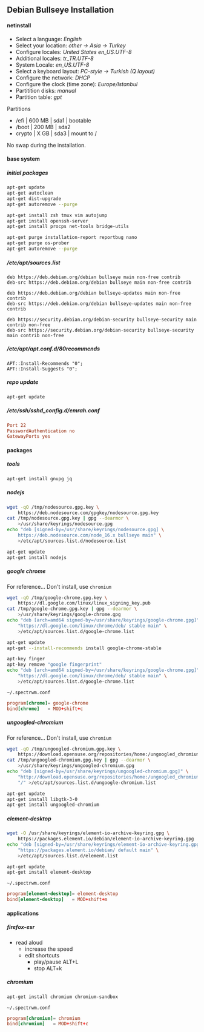 ## Debian Bullseye Installation

#### netinstall

- Select a language: _English_
- Select your location: _other -> Asia -> Turkey_
- Configure locales: _United States en_US.UTF-8_
- Additional locales: _tr_TR.UTF-8_
- System Locale: _en_US.UTF-8_
- Select a keyboard layout: _PC-style -> Turkish (Q layout)_
- Configure the network: _DHCP_
- Configure the clock (time zone): _Europe/Istanbul_
- Partitition disks: _manual_
- Partition table: _gpt_

Partitions

- /efi | 600 MB | sda1 | bootable
- /boot | 200 MB | sda2
- crypto | X GB | sda3 | mount to /

No swap during the installation.

#### base system

##### initial packages

```bash
apt-get update
apt-get autoclean
apt-get dist-upgrade
apt-get autoremove --purge

apt-get install zsh tmux vim autojump
apt-get install openssh-server
apt-get install procps net-tools bridge-utils

apt-get purge installation-report reportbug nano
apt-get purge os-prober
apt-get autoremove --purge
```

##### /etc/apt/sources.list

```
deb https://deb.debian.org/debian bullseye main non-free contrib
deb-src https://deb.debian.org/debian bullseye main non-free contrib

deb https://deb.debian.org/debian bullseye-updates main non-free contrib
deb-src https://deb.debian.org/debian bullseye-updates main non-free contrib

deb https://security.debian.org/debian-security bullseye-security main contrib non-free
deb-src https://security.debian.org/debian-security bullseye-security main contrib non-free
```

##### /etc/apt/apt.conf.d/80recommends

```
APT::Install-Recommends "0";
APT::Install-Suggests "0";
```

##### repo update

```bash
apt-get update
```

##### /etc/ssh/sshd_config.d/emrah.conf

```conf
Port 22
PasswordAuthentication no
GatewayPorts yes
```

#### packages

##### tools

```bash
apt-get install gnupg jq
```

##### nodejs

```bash
wget -qO /tmp/nodesource.gpg.key \
    https://deb.nodesource.com/gpgkey/nodesource.gpg.key
cat /tmp/nodesource.gpg.key | gpg --dearmor \
    >/usr/share/keyrings/nodesource.gpg
echo "deb [signed-by=/usr/share/keyrings/nodesource.gpg] \
    https://deb.nodesource.com/node_16.x bullseye main" \
    >/etc/apt/sources.list.d/nodesource.list

apt-get update
apt-get install nodejs
```

##### google chrome

For reference... Don't install, use `chromium`

```bash
wget -qO /tmp/google-chrome.gpg.key \
    https://dl.google.com/linux/linux_signing_key.pub
cat /tmp/google-chrome.gpg.key | gpg --dearmor \
    >/usr/share/keyrings/google-chrome.gpg
echo "deb [arch=amd64 signed-by=/usr/share/keyrings/google-chrome.gpg]" \
    "https://dl.google.com/linux/chrome/deb/ stable main" \
    >/etc/apt/sources.list.d/google-chrome.list

apt-get update
apt-get --install-recommends install google-chrome-stable

apt-key finger
apt-key remove "google fingerprint"
echo "deb [arch=amd64 signed-by=/usr/share/keyrings/google-chrome.gpg]" \
    "https://dl.google.com/linux/chrome/deb/ stable main" \
    >/etc/apt/sources.list.d/google-chrome.list
```

`~/.spectrwm.conf`

```conf
program[chrome]= google-chrome
bind[chrome]   = MOD+shift+c
```

##### ungoogled-chromium

For reference... Don't install, use `chromium`

```bash
wget -qO /tmp/ungoogled-chromium.gpg.key \
    https://download.opensuse.org/repositories/home:/ungoogled_chromium/Debian_Bullseye/Release.key
cat /tmp/ungoogled-chromium.gpg.key | gpg --dearmor \
    >/usr/share/keyrings/ungoogled-chromium.gpg
echo "deb [signed-by=/usr/share/keyrings/ungoogled-chromium.gpg]" \
    "http://download.opensuse.org/repositories/home:/ungoogled_chromium/Debian_Bullseye/" \
    "/" >/etc/apt/sources.list.d/ungoogle-chromium.list

apt-get update
apt-get install libgtk-3-0
apt-get install ungoogled-chromium
```

##### element-desktop

```bash
wget -O /usr/share/keyrings/element-io-archive-keyring.gpg \
    https://packages.element.io/debian/element-io-archive-keyring.gpg
echo "deb [signed-by=/usr/share/keyrings/element-io-archive-keyring.gpg]" \
    "https://packages.element.io/debian/ default main" \
    >/etc/apt/sources.list.d/element.list

apt-get update
apt-get install element-desktop
```

`~/.spectrwm.conf`

```conf
program[element-desktop]= element-desktop
bind[element-desktop]   = MOD+shift+m
```

#### applications

##### firefox-esr

- read aloud
  - increase the speed
  - edit shortcuts
    - play/pause ALT+L
    - stop ALT+k

##### chromium

```bash
apt-get install chromium chromium-sandbox
```

`~/.spectrwm.conf`

```conf
program[chromium]= chromium
bind[chromium]   = MOD+shift+c
```

